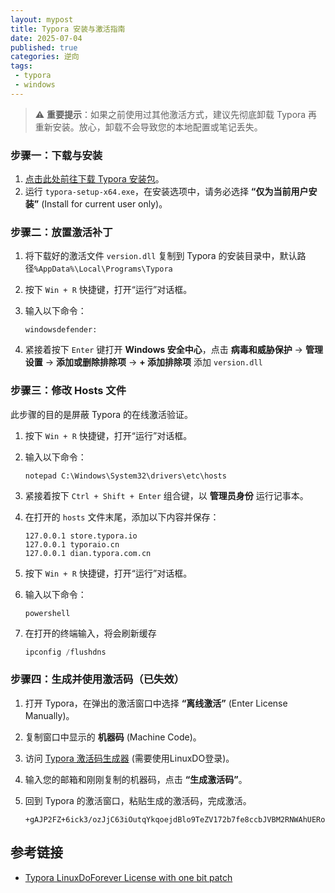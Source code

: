 ```yaml
---
layout: mypost
title: Typora 安装与激活指南
date: 2025-07-04
published: true
categories: 逆向
tags: 
 - typora
 - windows
---
```


> ⚠️ **重要提示**：如果之前使用过其他激活方式，建议先彻底卸载 Typora 再重新安装。放心，卸载不会导致您的本地配置或笔记丢失。

### 步骤一：下载与安装

1.  [点击此处前往下载 Typora 安装包](https://file.ff2a.com/s/typora)。
2.  运行 `typora-setup-x64.exe`，在安装选项中，请务必选择 **“仅为当前用户安装”** (Install for current user only)。

### 步骤二：放置激活补丁

1.  将下载好的激活文件 `version.dll` 复制到 Typora 的安装目录中，默认路径`%AppData%\Local\Programs\Typora`

2.  按下 `Win + R` 快捷键，打开“运行”对话框。

3.  输入以下命令：

    ```text
    windowsdefender:
    ```

4. 紧接着按下 `Enter` 键打开 **Windows 安全中心**，点击 **病毒和威胁保护** → **管理设置** → **添加或删除排除项** → **+ 添加排除项** 添加 `version.dll`

### 步骤三：修改 Hosts 文件

此步骤的目的是屏蔽 Typora 的在线激活验证。

1.  按下 `Win + R` 快捷键，打开“运行”对话框。
2.  输入以下命令：
    ```text
    notepad C:\Windows\System32\drivers\etc\hosts
    ```
3.  紧接着按下 `Ctrl + Shift + Enter` 组合键，以 **管理员身份** 运行记事本。
4.  在打开的 `hosts` 文件末尾，添加以下内容并保存：
    ```text
    127.0.0.1 store.typora.io
    127.0.0.1 typoraio.cn
    127.0.0.1 dian.typora.com.cn
    ```
    
5. 按下 `Win + R` 快捷键，打开“运行”对话框。

6. 输入以下命令：

   ```text
   powershell
   ```

7. 在打开的终端输入，将会刷新缓存

   ```powershell
   ipconfig /flushdns
   ```

### 步骤四：生成并使用激活码（已失效）

1.  打开 Typora，在弹出的激活窗口中选择 **“离线激活”** (Enter License Manually)。

2.  复制窗口中显示的 **机器码** (Machine Code)。

3.  访问 [Typora 激活码生成器](https://typora.rubleeee.com/) (需要使用LinuxDO登录)。

4.  输入您的邮箱和刚刚复制的机器码，点击 **“生成激活码”**。

5.  回到 Typora 的激活窗口，粘贴生成的激活码，完成激活。

    ```text
    +gAJP2FZ+6ick3/ozJjC63iOutqYkqoejdBlo9TeZV172b7fe8ccbJVBM2RNWAhUERo6jOMl/9x2iWIXMrwfvoXtMjn1h4pW0rg1pqI2viJOTqWhSEO7TXKJ2UgQu9EBD8rCVzNiS19VFR6akJlfDn6S1hC0yVzFCGJZ42f/mF63bz4OnCUJhC/eiQ66TwHxGOwgQ04KlL55Lofa7ZNbGh0MCwAZT5S7z8UXi+N6pwM6o2JBSGF4XFjAkJQ/rrkhJF1R0BNpR58TX3PdDeFWb4dkStIP81VcSSqI1MKeut7wZe9kZ9MKFFCGS4lHZm2yWFQos1s7m4a4cCBE188oF8Q==
    ```

## 参考链接

- [Typora LinuxDoForever License with one bit patch](https://linux.do/t/topic/760644)